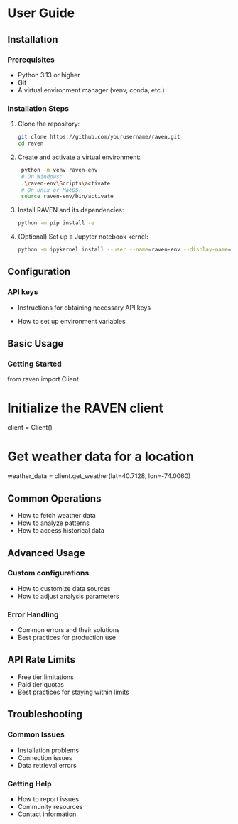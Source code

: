 # User Guide

## Installation

### Prerequisites
- Python 3.13 or higher
- Git
- A virtual environment manager (venv, conda, etc.)

### Installation Steps

1. Clone the repository:
   ```bash
   git clone https://github.com/yourusername/raven.git
   cd raven
   ```

2. Create and activate a virtual environment:
   ```bash
    python -m venv raven-env
    # On Windows:
    .\raven-env\Scripts\activate
    # On Unix or MacOS:
    source raven-env/bin/activate
   ```
   
3. Install RAVEN and its dependencies:
   ```bash
   python -m pip install -e .
   ```
   
4. (Optional) Set up a Jupyter notebook kernel:
   ```bash
   python -m ipykernel install --user --name=raven-env --display-name="RAVEN Environment"
   ```
   
## Configuration

### API keys

- Instructions for obtaining necessary API keys

- How to set up environment variables

## Basic Usage

### Getting Started
from raven import Client

# Initialize the RAVEN client
client = Client()

# Get weather data for a location
weather_data = client.get_weather(lat=40.7128, lon=-74.0060)

## Common Operations
- How to fetch weather data
- How to analyze patterns
- How to access historical data

## Advanced Usage

### Custom configurations
- How to customize data sources
- How to adjust analysis parameters

### Error Handling
- Common errors and their solutions
- Best practices for production use

## API Rate Limits
- Free tier limitations
- Paid tier quotas
- Best practices for staying within limits

## Troubleshooting
### Common Issues
- Installation problems
- Connection issues
- Data retrieval errors

### Getting Help
- How to report issues
- Community resources
- Contact information